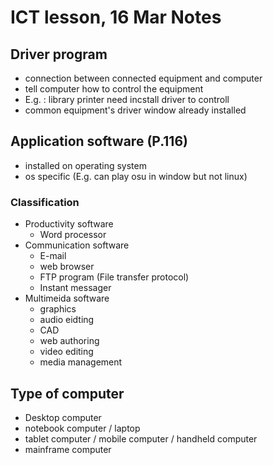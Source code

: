 # ICT lesson, 16 Mar Notes #

## Driver program ##
- connection between connected equipment and computer
- tell computer how to control the equipment 
- E.g. : library printer need incstall driver to controll
- common equipment's driver window already installed  

## Application software (P.116) ##
- installed on operating system 
- os specific (E.g. can play osu in window but not linux)

### Classification ###
- Productivity software 
    - Word processor
- Communication software 
    - E-mail 
    - web browser
    - FTP program (File transfer protocol)
    - Instant messager
- Multimeida software 
    - graphics
    - audio eidting
    - CAD
    - web authoring
    - video editing
    - media management

## Type of computer ##
- Desktop computer 
- notebook computer / laptop 
- tablet computer / mobile computer / handheld computer
- mainframe computer 
